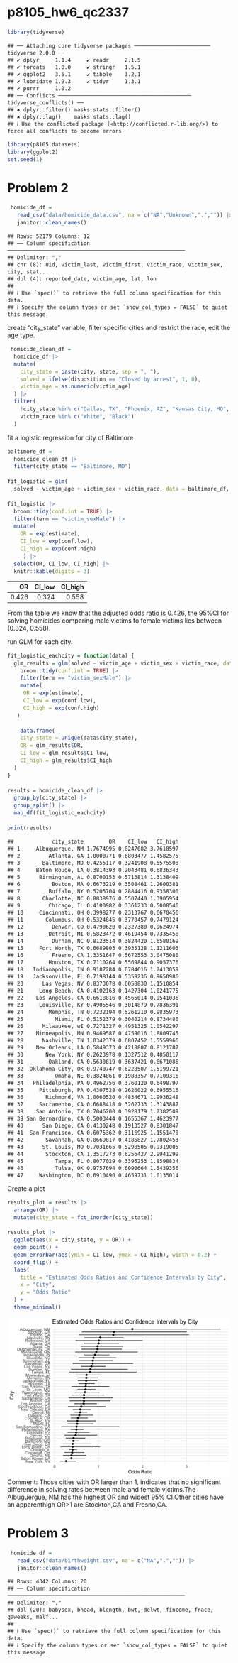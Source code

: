 p8105_hw6_qc2337
================

``` r
library(tidyverse)
```

    ## ── Attaching core tidyverse packages ──────────────────────── tidyverse 2.0.0 ──
    ## ✔ dplyr     1.1.4     ✔ readr     2.1.5
    ## ✔ forcats   1.0.0     ✔ stringr   1.5.1
    ## ✔ ggplot2   3.5.1     ✔ tibble    3.2.1
    ## ✔ lubridate 1.9.3     ✔ tidyr     1.3.1
    ## ✔ purrr     1.0.2     
    ## ── Conflicts ────────────────────────────────────────── tidyverse_conflicts() ──
    ## ✖ dplyr::filter() masks stats::filter()
    ## ✖ dplyr::lag()    masks stats::lag()
    ## ℹ Use the conflicted package (<http://conflicted.r-lib.org/>) to force all conflicts to become errors

``` r
library(p8105.datasets)
library(ggplot2)
set.seed(1)
```

# Problem 2

``` r
 homicide_df =  
   read_csv("data/homicide_data.csv", na = c("NA","Unknown",".","")) |> 
   janitor::clean_names()
```

    ## Rows: 52179 Columns: 12
    ## ── Column specification ────────────────────────────────────────────────────────
    ## Delimiter: ","
    ## chr (8): uid, victim_last, victim_first, victim_race, victim_sex, city, stat...
    ## dbl (4): reported_date, victim_age, lat, lon
    ## 
    ## ℹ Use `spec()` to retrieve the full column specification for this data.
    ## ℹ Specify the column types or set `show_col_types = FALSE` to quiet this message.

create “city_state” variable, filter specific cities and restrict the
race, edit the age type.

``` r
 homicide_clean_df = 
  homicide_df |> 
  mutate(
    city_state = paste(city, state, sep = ", "),
    solved = ifelse(disposition == "Closed by arrest", 1, 0),
    victim_age = as.numeric(victim_age) 
  ) |> 
  filter(
    !city_state %in% c("Dallas, TX", "Phoenix, AZ", "Kansas City, MO", "Tulsa, AL"),  
    victim_race %in% c("White", "Black")  
  )
```

fit a logistic regression for city of Baltimore

``` r
baltimore_df = 
  homicide_clean_df |> 
  filter(city_state == "Baltimore, MD")

fit_logistic = glm(
  solved ~ victim_age + victim_sex + victim_race, data = baltimore_df, family = binomial())

fit_logistic |> 
  broom::tidy(conf.int = TRUE) |> 
  filter(term == "victim_sexMale") |> 
  mutate(
    OR = exp(estimate),
    CI_low = exp(conf.low),
    CI_high = exp(conf.high)
     ) |> 
  select(OR, CI_low, CI_high) |> 
  knitr::kable(digits = 3)
```

|    OR | CI_low | CI_high |
|------:|-------:|--------:|
| 0.426 |  0.324 |   0.558 |

From the table we know that the adjusted odds ratio is 0.426, the 95%CI
for solving homicides comparing male victims to female victims lies
between (0.324, 0.558).

run GLM for each city.

``` r
fit_logistic_eachcity = function(data) {
  glm_results = glm(solved ~ victim_age + victim_sex + victim_race, data = data, family = binomial())  |> 
    broom::tidy(conf.int = TRUE) |> 
    filter(term == "victim_sexMale") |> 
    mutate(
     OR = exp(estimate),
     CI_low = exp(conf.low),
     CI_high = exp(conf.high)
   )
   
    data.frame(
    city_state = unique(data$city_state),
    OR = glm_results$OR,
    CI_low = glm_results$CI_low,
    CI_high = glm_results$CI_high
  )
}
  
results = homicide_clean_df |> 
  group_by(city_state) |> 
  group_split() |> 
  map_df(fit_logistic_eachcity) 

print(results)
```

    ##            city_state        OR    CI_low   CI_high
    ## 1     Albuquerque, NM 1.7674995 0.8247082 3.7618597
    ## 2         Atlanta, GA 1.0000771 0.6803477 1.4582575
    ## 3       Baltimore, MD 0.4255117 0.3241908 0.5575508
    ## 4     Baton Rouge, LA 0.3814393 0.2043481 0.6836343
    ## 5      Birmingham, AL 0.8700153 0.5713814 1.3138409
    ## 6          Boston, MA 0.6673219 0.3508461 1.2600381
    ## 7         Buffalo, NY 0.5205704 0.2884416 0.9358300
    ## 8       Charlotte, NC 0.8838976 0.5507440 1.3905954
    ## 9         Chicago, IL 0.4100982 0.3361233 0.5008546
    ## 10     Cincinnati, OH 0.3998277 0.2313767 0.6670456
    ## 11       Columbus, OH 0.5324845 0.3770457 0.7479124
    ## 12         Denver, CO 0.4790620 0.2327380 0.9624974
    ## 13        Detroit, MI 0.5823472 0.4619454 0.7335458
    ## 14         Durham, NC 0.8123514 0.3824420 1.6580169
    ## 15     Fort Worth, TX 0.6689803 0.3935128 1.1211603
    ## 16         Fresno, CA 1.3351647 0.5672553 3.0475080
    ## 17        Houston, TX 0.7110264 0.5569844 0.9057376
    ## 18   Indianapolis, IN 0.9187284 0.6784616 1.2413059
    ## 19   Jacksonville, FL 0.7198144 0.5359236 0.9650986
    ## 20      Las Vegas, NV 0.8373078 0.6058830 1.1510854
    ## 21     Long Beach, CA 0.4102163 0.1427304 1.0241775
    ## 22    Los Angeles, CA 0.6618816 0.4565014 0.9541036
    ## 23     Louisville, KY 0.4905546 0.3014879 0.7836391
    ## 24        Memphis, TN 0.7232194 0.5261210 0.9835973
    ## 25          Miami, FL 0.5152379 0.3040214 0.8734480
    ## 26      Milwaukee, wI 0.7271327 0.4951325 1.0542297
    ## 27    Minneapolis, MN 0.9469587 0.4759016 1.8809745
    ## 28      Nashville, TN 1.0342379 0.6807452 1.5559966
    ## 29    New Orleans, LA 0.5849373 0.4218807 0.8121787
    ## 30       New York, NY 0.2623978 0.1327512 0.4850117
    ## 31        Oakland, CA 0.5630819 0.3637421 0.8671086
    ## 32  Oklahoma City, OK 0.9740747 0.6228507 1.5199721
    ## 33          Omaha, NE 0.3824861 0.1988357 0.7109316
    ## 34   Philadelphia, PA 0.4962756 0.3760120 0.6498797
    ## 35     Pittsburgh, PA 0.4307528 0.2626022 0.6955516
    ## 36       Richmond, VA 1.0060520 0.4834671 1.9936248
    ## 37     Sacramento, CA 0.6688418 0.3262733 1.3143887
    ## 38    San Antonio, TX 0.7046200 0.3928179 1.2382509
    ## 39 San Bernardino, CA 0.5003444 0.1655367 1.4623977
    ## 40      San Diego, CA 0.4130248 0.1913527 0.8301847
    ## 41  San Francisco, CA 0.6075362 0.3116925 1.1551470
    ## 42       Savannah, GA 0.8669817 0.4185827 1.7802453
    ## 43      St. Louis, MO 0.7031665 0.5298505 0.9319005
    ## 44       Stockton, CA 1.3517273 0.6256427 2.9941299
    ## 45          Tampa, FL 0.8077029 0.3395253 1.8598834
    ## 46          Tulsa, OK 0.9757694 0.6090664 1.5439356
    ## 47     Washington, DC 0.6910490 0.4659731 1.0135014

Create a plot

``` r
results_plot = results |> 
  arrange(OR) |> 
  mutate(city_state = fct_inorder(city_state))

results_plot |> 
  ggplot(aes(x = city_state, y = OR)) +
  geom_point() + 
  geom_errorbar(aes(ymin = CI_low, ymax = CI_high), width = 0.2) +
  coord_flip() + 
  labs(
    title = "Estimated Odds Ratios and Confidence Intervals by City",
    x = "City",
    y = "Odds Ratio"
  ) +
  theme_minimal()
```

![](p8105_hw6_qc2337_files/figure-gfm/unnamed-chunk-6-1.png)<!-- -->
Comment: Those cities with OR larger than 1, indicates that no
significant difference in solving rates between male and female
victims.The Albuguergue, NM has the highest OR and widest 95% CI.Other
cities have an apparenthigh OR\>1 are Stockton,CA and Fresno,CA.

# Problem 3

``` r
 homicide_df =  
   read_csv("data/birthweight.csv", na = c("NA",".","")) |> 
   janitor::clean_names()
```

    ## Rows: 4342 Columns: 20
    ## ── Column specification ────────────────────────────────────────────────────────
    ## Delimiter: ","
    ## dbl (20): babysex, bhead, blength, bwt, delwt, fincome, frace, gaweeks, malf...
    ## 
    ## ℹ Use `spec()` to retrieve the full column specification for this data.
    ## ℹ Specify the column types or set `show_col_types = FALSE` to quiet this message.
